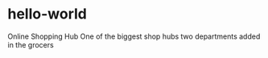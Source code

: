 # hello-world
Online Shopping Hub
One of the biggest shop hubs
two departments added in the grocers
